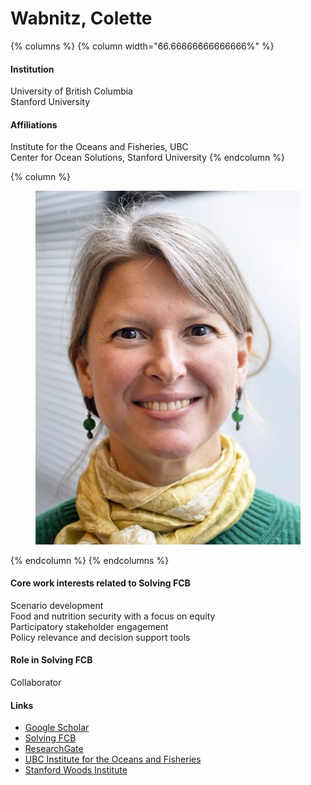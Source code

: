 # Wabnitz, Colette

{% columns %}
{% column width="66.66666666666666%" %}
#### Institution

University of British Columbia\
Stanford University

#### Affiliations

Institute for the Oceans and Fisheries, UBC\
Center for Ocean Solutions, Stanford University
{% endcolumn %}

{% column %}
<figure><img src="https://raw.githubusercontent.com/Solving-FCB/docs/refs/heads/main/.img/wabnitz-c.webp" alt=""></figure>
{% endcolumn %}
{% endcolumns %}

#### Core work interests related to Solving FCB

Scenario development\
Food and nutrition security with a focus on equity\
Participatory stakeholder engagement\
Policy relevance and decision support tools

#### Role in Solving FCB

Collaborator

#### Links

* [Google Scholar](https://scholar.google.com/citations?hl=en\&user=NtD4IWsAAAAJ)
* [Solving FCB](https://solvingfcb.org/people/wabnitz-c/)
* [ResearchGate](https://www.researchgate.net/profile/Colette-Wabnitz)
* [UBC Institute for the Oceans and Fisheries](https://oceans.ubc.ca/colette-wabnitz/)
* [Stanford Woods Institute](https://woods.stanford.edu/people/colette-wabnitz)
